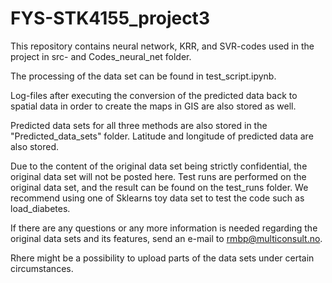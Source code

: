 # FYS-STK4155_project3

This repository contains neural network, KRR, and SVR-codes used in the project in src- and Codes_neural_net folder.

The processing of the data set can be found in test_script.ipynb.

Log-files after executing the conversion of the predicted data back to spatial data in order to create the maps in
GIS are also stored as well.

Predicted data sets for all three methods are also stored in the "Predicted_data_sets" folder. Latitude and longitude
of predicted data are also stored.

Due to the content of the original data set being strictly confidential, the original data set will 
not be posted here. Test runs are performed on the original data set, and the result can be found on
the test_runs folder. We recommend using one of Sklearns toy data set to test the code such as
load_diabetes. 

If there are any questions or any more information is needed regarding the original data sets and its features, send
an e-mail to rmbp@multiconsult.no.

Rhere might be a possibility to upload parts of the data sets under certain circumstances.

